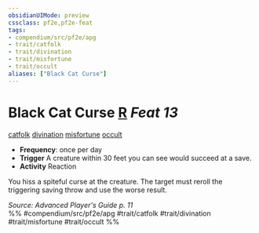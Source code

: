 ```yaml
---
obsidianUIMode: preview
cssclass: pf2e,pf2e-feat
tags:
- compendium/src/pf2e/apg
- trait/catfolk
- trait/divination
- trait/misfortune
- trait/occult
aliases: ["Black Cat Curse"]
---
```

# Black Cat Curse  [R](/rules/core-rulebook/chapter-9-playing-the-game.md#Actions "Reaction") *Feat 13*  
[catfolk](/rules/traits/catfolk-b1.md)  [divination](/rules/traits/divination.md)  [misfortune](/rules/traits/misfortune.md)  [occult](/rules/traits/occult.md)  

- **Frequency**: once per day
- **Trigger** A creature within 30 feet you can see would succeed at a save.
- **Activity** Reaction

You hiss a spiteful curse at the creature. The target must reroll the triggering saving throw and use the worse result.

*Source: Advanced Player's Guide p. 11*  
%% #compendium/src/pf2e/apg #trait/catfolk #trait/divination #trait/misfortune #trait/occult %%